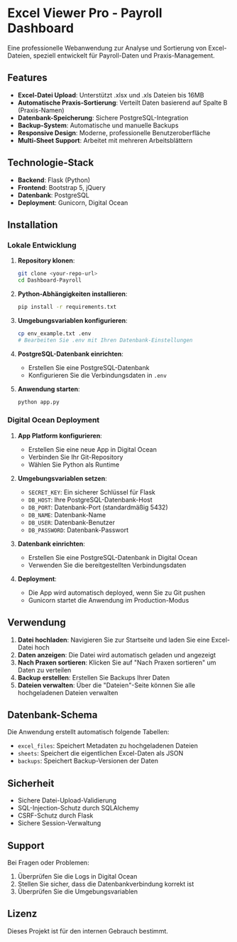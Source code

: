 # Excel Viewer Pro - Payroll Dashboard

Eine professionelle Webanwendung zur Analyse und Sortierung von Excel-Dateien, speziell entwickelt für Payroll-Daten und Praxis-Management.

## Features

- **Excel-Datei Upload**: Unterstützt .xlsx und .xls Dateien bis 16MB
- **Automatische Praxis-Sortierung**: Verteilt Daten basierend auf Spalte B (Praxis-Namen)
- **Datenbank-Speicherung**: Sichere PostgreSQL-Integration
- **Backup-System**: Automatische und manuelle Backups
- **Responsive Design**: Moderne, professionelle Benutzeroberfläche
- **Multi-Sheet Support**: Arbeitet mit mehreren Arbeitsblättern

## Technologie-Stack

- **Backend**: Flask (Python)
- **Frontend**: Bootstrap 5, jQuery
- **Datenbank**: PostgreSQL
- **Deployment**: Gunicorn, Digital Ocean

## Installation

### Lokale Entwicklung

1. **Repository klonen**:
   ```bash
   git clone <your-repo-url>
   cd Dashboard-Payroll
   ```

2. **Python-Abhängigkeiten installieren**:
   ```bash
   pip install -r requirements.txt
   ```

3. **Umgebungsvariablen konfigurieren**:
   ```bash
   cp env_example.txt .env
   # Bearbeiten Sie .env mit Ihren Datenbank-Einstellungen
   ```

4. **PostgreSQL-Datenbank einrichten**:
   - Erstellen Sie eine PostgreSQL-Datenbank
   - Konfigurieren Sie die Verbindungsdaten in `.env`

5. **Anwendung starten**:
   ```bash
   python app.py
   ```

### Digital Ocean Deployment

1. **App Platform konfigurieren**:
   - Erstellen Sie eine neue App in Digital Ocean
   - Verbinden Sie Ihr Git-Repository
   - Wählen Sie Python als Runtime

2. **Umgebungsvariablen setzen**:
   - `SECRET_KEY`: Ein sicherer Schlüssel für Flask
   - `DB_HOST`: Ihre PostgreSQL-Datenbank-Host
   - `DB_PORT`: Datenbank-Port (standardmäßig 5432)
   - `DB_NAME`: Datenbank-Name
   - `DB_USER`: Datenbank-Benutzer
   - `DB_PASSWORD`: Datenbank-Passwort

3. **Datenbank einrichten**:
   - Erstellen Sie eine PostgreSQL-Datenbank in Digital Ocean
   - Verwenden Sie die bereitgestellten Verbindungsdaten

4. **Deployment**:
   - Die App wird automatisch deployed, wenn Sie zu Git pushen
   - Gunicorn startet die Anwendung im Production-Modus

## Verwendung

1. **Datei hochladen**: Navigieren Sie zur Startseite und laden Sie eine Excel-Datei hoch
2. **Daten anzeigen**: Die Datei wird automatisch geladen und angezeigt
3. **Nach Praxen sortieren**: Klicken Sie auf "Nach Praxen sortieren" um Daten zu verteilen
4. **Backup erstellen**: Erstellen Sie Backups Ihrer Daten
5. **Dateien verwalten**: Über die "Dateien"-Seite können Sie alle hochgeladenen Dateien verwalten

## Datenbank-Schema

Die Anwendung erstellt automatisch folgende Tabellen:

- `excel_files`: Speichert Metadaten zu hochgeladenen Dateien
- `sheets`: Speichert die eigentlichen Excel-Daten als JSON
- `backups`: Speichert Backup-Versionen der Daten

## Sicherheit

- Sichere Datei-Upload-Validierung
- SQL-Injection-Schutz durch SQLAlchemy
- CSRF-Schutz durch Flask
- Sichere Session-Verwaltung

## Support

Bei Fragen oder Problemen:
1. Überprüfen Sie die Logs in Digital Ocean
2. Stellen Sie sicher, dass die Datenbankverbindung korrekt ist
3. Überprüfen Sie die Umgebungsvariablen

## Lizenz

Dieses Projekt ist für den internen Gebrauch bestimmt. 